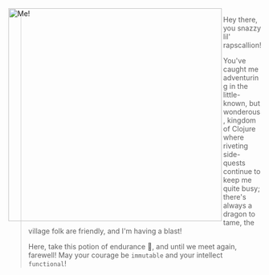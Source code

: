 <img src="https://i.gyazo.com/38f21fc4ee08a077f0f63c216aaebc74.jpg" alt="Me!" align="left" width="425px" />

> Hey there, you snazzy lil' rapscallion! 
>
> You've caught me adventuring in the little-known, but wonderous, kingdom of Clojure where riveting side-quests continue to keep me quite busy; there's always a dragon to tame, the village folk are friendly, and I'm having a blast!
>
> Here, take this potion of endurance :baby_bottle:, and until we meet again, farewell! May your courage be `immutable` and your intellect `functional`!
